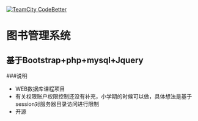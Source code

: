 [![TeamCity CodeBetter](https://img.shields.io/teamcity/codebetter/bt428.svg?maxAge=2592000)]()
# 图书管理系统
## 基于Bootstrap+php+mysql+Jquery

###说明 
+ WEB数据库课程项目
+ 有关权限账户权限控制还没有补充，小学期的时候可以做，具体想法是基于session对服务器目录访问进行限制
+ 开源